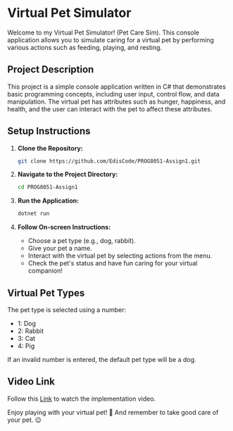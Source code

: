 # Virtual Pet Simulator

Welcome to my Virtual Pet Simulator! (Pet Care Sim).
This console application allows you to simulate caring for a virtual pet by performing various actions such as feeding, playing, and resting.

## Project Description

This project is a simple console application written in C# that demonstrates basic programming concepts, including user input, control flow, and data manipulation. The virtual pet has attributes such as hunger, happiness, and health, and the user can interact with the pet to affect these attributes.

## Setup Instructions

1. **Clone the Repository:**
    ```bash
    git clone https://github.com/EdisCode/PROG8051-Assign1.git
    ```

2. **Navigate to the Project Directory:**
    ```bash
    cd PROG8051-Assign1
    ```

3. **Run the Application:**
    ```bash
    dotnet run
    ```

4. **Follow On-screen Instructions:**
    - Choose a pet type (e.g., dog, rabbit).
    - Give your pet a name.
    - Interact with the virtual pet by selecting actions from the menu.
    - Check the pet's status and have fun caring for your virtual companion!

## Virtual Pet Types

The pet type is selected using a number:
- 1: Dog
- 2: Rabbit
- 3: Cat
- 4: Pig

If an invalid number is entered, the default pet type will be a dog.

## Video Link

Follow this [Link](https://github.com/) to watch the implementation video.

Enjoy playing with your virtual pet! 🎊
And remember to take good care of your pet. 😉
